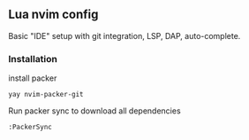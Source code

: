 ## Lua nvim config

Basic "IDE" setup with git integration, LSP, DAP, auto-complete.

### Installation

install packer

```shell
yay nvim-packer-git
```

Run packer sync to download all dependencies
```
:PackerSync
```
